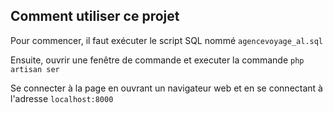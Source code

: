 ## Comment utiliser ce projet

Pour commencer, il faut exécuter le script SQL nommé `agencevoyage_al.sql`

Ensuite, ouvrir une fenêtre de commande et executer la commande `php artisan ser`

Se connecter à la page en ouvrant un navigateur web et en se connectant à l'adresse `localhost:8000`
